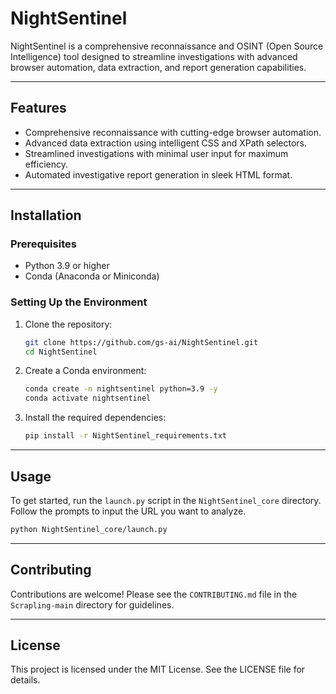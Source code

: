 NightSentinel
=============

NightSentinel is a comprehensive reconnaissance and OSINT (Open Source Intelligence) tool designed to streamline investigations with advanced browser automation, data extraction, and report generation capabilities.

---

Features
--------
- Comprehensive reconnaissance with cutting-edge browser automation.
- Advanced data extraction using intelligent CSS and XPath selectors.
- Streamlined investigations with minimal user input for maximum efficiency.
- Automated investigative report generation in sleek HTML format.

---

Installation
------------

### Prerequisites
- Python 3.9 or higher
- Conda (Anaconda or Miniconda)

### Setting Up the Environment
1. Clone the repository:
   ```bash
   git clone https://github.com/gs-ai/NightSentinel.git
   cd NightSentinel
   ```

2. Create a Conda environment:
   ```bash
   conda create -n nightsentinel python=3.9 -y
   conda activate nightsentinel
   ```

3. Install the required dependencies:
   ```bash
   pip install -r NightSentinel_requirements.txt
   ```

---

Usage
-----
To get started, run the `launch.py` script in the `NightSentinel_core` directory. Follow the prompts to input the URL you want to analyze.

```bash
python NightSentinel_core/launch.py
```

---

Contributing
------------
Contributions are welcome! Please see the `CONTRIBUTING.md` file in the `Scrapling-main` directory for guidelines.

---

License
-------
This project is licensed under the MIT License. See the LICENSE file for details.
